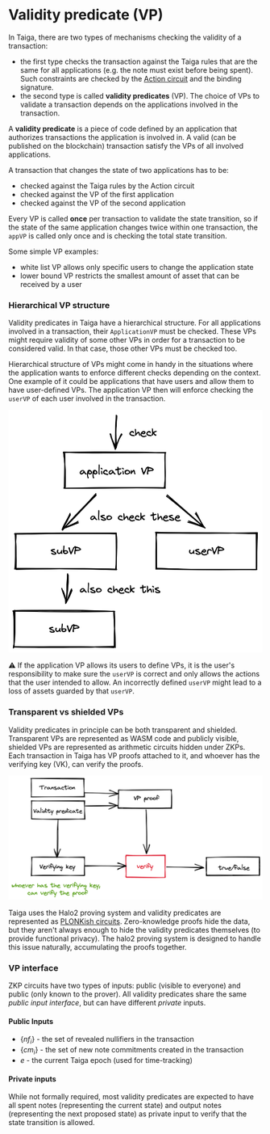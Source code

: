 # Validity predicate (VP)

In Taiga, there are two types of mechanisms checking the validity of a transaction: 
* the first type checks the transaction against the Taiga rules that are the same for all applications (e.g. the note must exist before being spent). Such constraints are checked by the [Action circuit](./action.md) and the binding signature.
* the second type is called **validity predicates** (VP). The choice of VPs to validate a transaction depends on the applications involved in the transaction.

A **validity predicate** is a piece of code defined by an application that authorizes transactions the application is involved in.  A valid (can be published on the blockchain) transaction satisfy the VPs of all involved applications.

A transaction that changes the state of two applications has to be:
* checked against the Taiga rules by the Action circuit
* checked against the VP of the first application
* checked against the VP of the second application

Every VP is called **once** per transaction to validate the state transition, so if the state of the same application changes twice within one transaction, the `appVP` is called only once and is checking the total state transition.

Some simple VP examples:
- white list VP allows only specific users to change the application state
- lower bound VP restricts the smallest amount of asset that can be received by a user

### Hierarchical VP structure
Validity predicates in Taiga have a hierarchical structure. For all applications involved in a transaction, their `ApplicationVP` must be checked. 
These VPs might require validity of some other VPs in order for a transaction to be considered valid. 
In that case, those other VPs must be checked too.

Hierarchical structure of VPs might come in handy in the situations where the application wants to enforce different checks depending on the context. 
One example of it could be applications that have users and allow them to have user-defined VPs. 
The application VP then will enforce checking the `userVP` of each user involved in the transaction.

![img.png](images/vp_hierarchy.png)

⚠️ If the application VP allows its users to define VPs, it is the user's responsibility to make sure the `userVP` is correct and only allows the actions that the user intended to allow. An incorrectly defined `userVP` might lead to a loss of assets guarded by that `userVP`. 

### Transparent vs shielded VPs
Validity predicates in principle can be both transparent and shielded. Transparent VPs are represented as WASM code and publicly visible, 
shielded VPs are represented as arithmetic circuits hidden under ZKPs. Each transaction in Taiga has VP proofs attached to it, 
and whoever has the verifying key (VK), can verify the proofs.

![img.png](images/vp_img.png)

Taiga uses the Halo2 proving system and validity predicates are represented as [PLONKish circuits](https://zcash.github.io/halo2/concepts/arithmetization.html).
Zero-knowledge proofs hide the data, but they aren't always enough to hide the validity predicates themselves (to provide functional privacy).
The halo2 proving system is designed to handle this issue naturally, accumulating the proofs together.

### VP interface

ZKP circuits have two types of inputs: public (visible to everyone) and public (only known to the prover).
All validity predicates share the same *public input interface*, but can have different *private* inputs.

#### Public Inputs

* $\{nf_i\}$ - the set of revealed nullifiers in the transaction
* $\{cm_i\}$ - the set of new note commitments created in the transaction
* $e$ - the current Taiga epoch (used for time-tracking)

#### Private inputs

While not formally required, most validity predicates are expected to have all spent notes (representing the current state) and output notes (representing the next proposed state) as private input to verify that the state transition is allowed.



